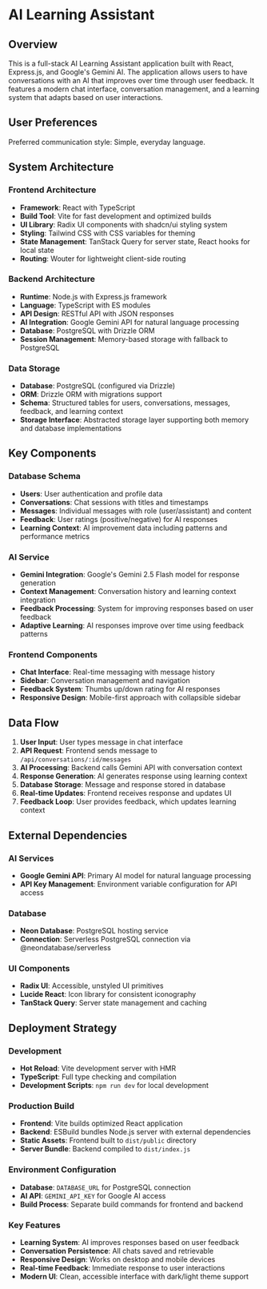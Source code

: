 # AI Learning Assistant

## Overview

This is a full-stack AI Learning Assistant application built with React, Express.js, and Google's Gemini AI. The application allows users to have conversations with an AI that improves over time through user feedback. It features a modern chat interface, conversation management, and a learning system that adapts based on user interactions.

## User Preferences

Preferred communication style: Simple, everyday language.

## System Architecture

### Frontend Architecture
- **Framework**: React with TypeScript
- **Build Tool**: Vite for fast development and optimized builds
- **UI Library**: Radix UI components with shadcn/ui styling system
- **Styling**: Tailwind CSS with CSS variables for theming
- **State Management**: TanStack Query for server state, React hooks for local state
- **Routing**: Wouter for lightweight client-side routing

### Backend Architecture
- **Runtime**: Node.js with Express.js framework
- **Language**: TypeScript with ES modules
- **API Design**: RESTful API with JSON responses
- **AI Integration**: Google Gemini API for natural language processing
- **Database**: PostgreSQL with Drizzle ORM
- **Session Management**: Memory-based storage with fallback to PostgreSQL

### Data Storage
- **Database**: PostgreSQL (configured via Drizzle)
- **ORM**: Drizzle ORM with migrations support
- **Schema**: Structured tables for users, conversations, messages, feedback, and learning context
- **Storage Interface**: Abstracted storage layer supporting both memory and database implementations

## Key Components

### Database Schema
- **Users**: User authentication and profile data
- **Conversations**: Chat sessions with titles and timestamps
- **Messages**: Individual messages with role (user/assistant) and content
- **Feedback**: User ratings (positive/negative) for AI responses
- **Learning Context**: AI improvement data including patterns and performance metrics

### AI Service
- **Gemini Integration**: Google's Gemini 2.5 Flash model for response generation
- **Context Management**: Conversation history and learning context integration
- **Feedback Processing**: System for improving responses based on user feedback
- **Adaptive Learning**: AI responses improve over time using feedback patterns

### Frontend Components
- **Chat Interface**: Real-time messaging with message history
- **Sidebar**: Conversation management and navigation
- **Feedback System**: Thumbs up/down rating for AI responses
- **Responsive Design**: Mobile-first approach with collapsible sidebar

## Data Flow

1. **User Input**: User types message in chat interface
2. **API Request**: Frontend sends message to `/api/conversations/:id/messages`
3. **AI Processing**: Backend calls Gemini API with conversation context
4. **Response Generation**: AI generates response using learning context
5. **Database Storage**: Message and response stored in database
6. **Real-time Updates**: Frontend receives response and updates UI
7. **Feedback Loop**: User provides feedback, which updates learning context

## External Dependencies

### AI Services
- **Google Gemini API**: Primary AI model for natural language processing
- **API Key Management**: Environment variable configuration for API access

### Database
- **Neon Database**: PostgreSQL hosting service
- **Connection**: Serverless PostgreSQL connection via @neondatabase/serverless

### UI Components
- **Radix UI**: Accessible, unstyled UI primitives
- **Lucide React**: Icon library for consistent iconography
- **TanStack Query**: Server state management and caching

## Deployment Strategy

### Development
- **Hot Reload**: Vite development server with HMR
- **TypeScript**: Full type checking and compilation
- **Development Scripts**: `npm run dev` for local development

### Production Build
- **Frontend**: Vite builds optimized React application
- **Backend**: ESBuild bundles Node.js server with external dependencies
- **Static Assets**: Frontend built to `dist/public` directory
- **Server Bundle**: Backend compiled to `dist/index.js`

### Environment Configuration
- **Database**: `DATABASE_URL` for PostgreSQL connection
- **AI API**: `GEMINI_API_KEY` for Google AI access
- **Build Process**: Separate build commands for frontend and backend

### Key Features
- **Learning System**: AI improves responses based on user feedback
- **Conversation Persistence**: All chats saved and retrievable
- **Responsive Design**: Works on desktop and mobile devices
- **Real-time Feedback**: Immediate response to user interactions
- **Modern UI**: Clean, accessible interface with dark/light theme support